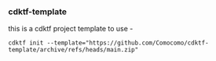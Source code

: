 ### cdktf-template
this is a cdktf project template
to use - 
```shell
cdktf init --template="https://github.com/Comocomo/cdktf-template/archive/refs/heads/main.zip"
```